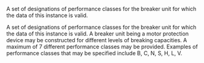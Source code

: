 A set of designations of performance classes for the breaker unit for which the data of this instance is valid.

A set of designations of performance classes for the breaker unit for which the data of this instance is valid. A breaker unit being a motor protection device may be constructed for different levels of breaking capacities. A maximum of 7 different
performance classes may be provided. Examples of performance classes that may be specified include B, C, N, S, H, L, V.
